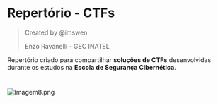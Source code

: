 # **Repertório - CTFs**
> Created by @imswen
> 
> Enzo Ravanelli - GEC INATEL

Repertório criado para compartilhar **soluções de CTFs** desenvolvidas durante os estudos na **Escola de Segurança Cibernética**.

# 
![Imagem8.png](https://i.pinimg.com/736x/c7/e8/fd/c7e8fd6ea17d02480d8df1ed8e23d064.jpg)
